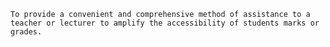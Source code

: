     To provide a convenient and comprehensive method of assistance to a teacher or lecturer to amplify the accessibility of students marks or  grades.
